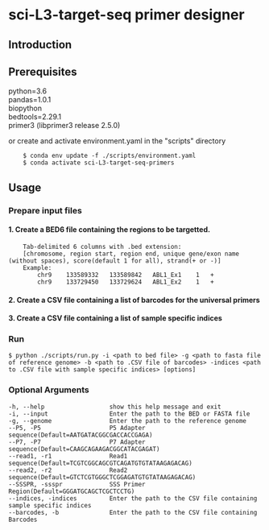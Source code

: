# sci-L3-target-seq primer designer

## Introduction


## Prerequisites
python=3.6  
pandas=1.0.1  
biopython  
bedtools=2.29.1  
primer3 (libprimer3 release 2.5.0)  

or create and activate environment.yaml in the "scripts" directory  
        
        $ conda env update -f ./scripts/environment.yaml  
        $ conda activate sci-L3-target-seq-primers

## Usage
### Prepare input files
#### 1. Create a BED6 file containing the regions to be targetted.
        Tab-delimited 6 columns with .bed extension:
        [chromosome, region start, region end, unique gene/exon name (without spaces), score(default 1 for all), strand(+ or -)]
        Example:
            chr9	133589332	133589842	ABL1_Ex1	1	+
            chr9	133729450	133729624	ABL1_Ex2	1	+
#### 2. Create a CSV file containing a list of barcodes for the universal primers
#### 3. Create a CSV file containing a list of sample specific indices


### Run
    $ python ./scripts/run.py -i <path to bed file> -g <path to fasta file of reference genome> -b <path to .CSV file of barcodes> -indices <path to .CSV file with sample specific indices> [options]
    
### Optional Arguments

    -h, --help                  show this help message and exit
    -i, --input                 Enter the path to the BED or FASTA file
    -g, --genome                Enter the path to the reference genome
    --P5, -P5                   P5 Adapter sequence(Default=AATGATACGGCGACCACCGAGA)
    --P7, -P7                   P7 Adapter sequence(Default=CAAGCAGAAGACGGCATACGAGAT)
    --read1, -r1                Read1 sequence(Default=TCGTCGGCAGCGTCAGATGTGTATAAGAGACAG)
    --read2, -r2                Read2 sequence(Default=GTCTCGTGGGCTCGGAGATGTGTATAAGAGACAG)
    --SSSPR, -ssspr             SSS Primer Region(Default=GGGATGCAGCTCGCTCCTG)
    --indices, -indices         Enter the path to the CSV file containing sample specific indices
    --barcodes, -b              Enter the path to the CSV file containing Barcodes
